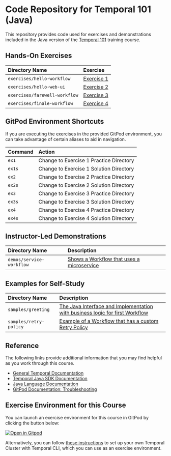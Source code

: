 # Code Repository for Temporal 101 (Java)

This repository provides code used for exercises and demonstrations
included in the Java version of the
[Temporal 101](https://learn.temporal.io/courses/temporal_101)
training course.

## Hands-On Exercises

| Directory Name                | Exercise                                            |
| :---------------------------- | :-------------------------------------------------- |
| `exercises/hello-workflow`    | [Exercise 1](exercises/hello-workflow/README.md)    |
| `exercises/hello-web-ui`      | [Exercise 2](exercises/hello-web-ui/README.md)      |
| `exercises/farewell-workflow` | [Exercise 3](exercises/farewell-workflow/README.md) |
| `exercises/finale-workflow`   | [Exercise 4](exercises/finale-workflow/README.md)   |

## GitPod Environment Shortcuts

If you are executing the exercises in the provided GitPod environment, you
can take advantage of certain aliases to aid in navigation.

| Command | Action                                  |
| :------ | :-------------------------------------- |
| `ex1`   | Change to Exercise 1 Practice Directory |
| `ex1s`  | Change to Exercise 1 Solution Directory |
| `ex2`   | Change to Exercise 2 Practice Directory |
| `ex2s`  | Change to Exercise 2 Solution Directory |
| `ex3`   | Change to Exercise 3 Practice Directory |
| `ex3s`  | Change to Exercise 3 Solution Directory |
| `ex4`   | Change to Exercise 4 Practice Directory |
| `ex4s`  | Change to Exercise 4 Solution Directory |

## Instructor-Led Demonstrations

| Directory Name           | Description                                                         |
| :----------------------- | :------------------------------------------------------------------ |
| `demos/service-workflow` | [Shows a Workflow that uses a microservice](demos/service-workflow) |

## Examples for Self-Study

| Directory Name         | Description                                                                                      |
| :--------------------- | :----------------------------------------------------------------------------------------------- |
| `samples/greeting`     | [The Java Interface and Implementation with business logic for first Workflow](samples/greeting) |
| `samples/retry-policy` | [Example of a Workflow that has a custom Retry Policy](samples/retry-policy)                     |

## Reference

The following links provide additional information that you may find helpful as you work through this course.

- [General Temporal Documentation](https://docs.temporal.io/)
- [Temporal Java SDK Documentation](https://www.javadoc.io/doc/io.temporal/temporal-sdk/latest/index.html)
- [Java Language Documentation](https://docs.oracle.com/en/java/)
- [GitPod Documentation: Troubleshooting](https://www.gitpod.io/docs/troubleshooting)

## Exercise Environment for this Course

You can launch an exercise environment for this course in GitPod by
clicking the button below:

[![Open in Gitpod](https://gitpod.io/button/open-in-gitpod.svg)](https://gitpod.io/#https://github.com/temporalio/edu-101-java-code)

Alternatively, you can follow
[these instructions](https://learn.temporal.io/getting_started/java/dev_environment/) to
set up your own Temporal Cluster with Temporal CLI, which you can use as an
exercise environment.
